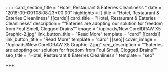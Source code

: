 +++
card_section_title = "Hotel, Restaurant & Eateries Cleanliness "
date = "2018-09-09T08:08:23+00:00"
highlights = []
title = "Hotel, Restaurant & Eateries Cleanliness"
[[cards]]
card_title = "Hotel, Restaurant & Eateries Cleanliness"
description = "“Eateries are adopting our solution for freedom from Foul Smell, Clogged Drains”"
image = "/uploads/New CorelDRAW X5 Graphic-2.jpg"
link_button_title = "Read More"
template = "card"
[[cards]]
link_button_title = "Read More"
template = "card"
[[seo]]
cover_image = "/uploads/New CorelDRAW X5 Graphic-2.jpg"
seo_description = "“Eateries are adopting our solution for freedom from Foul Smell, Clogged Drains”"
seo_title = "Hotel, Restaurant & Eateries Cleanliness "
template = "seo"

+++
